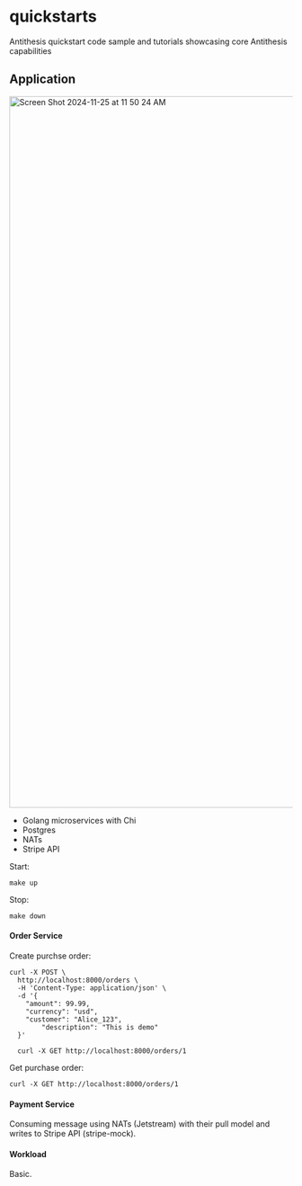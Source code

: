 # quickstarts

Antithesis quickstart code sample and tutorials showcasing core Antithesis capabilities

## Application 

<img width="1266" alt="Screen Shot 2024-11-25 at 11 50 24 AM" src="https://github.com/user-attachments/assets/6a982f30-8159-4eb1-b5ef-8a25d1bf6e17">

- Golang microservices with Chi
- Postgres 
- NATs
- Stripe API

Start: 

```console
make up
```
Stop: 

```consle
make down 
```

#### Order Service 

Create purchse order: 

```console 
curl -X POST \
  http://localhost:8000/orders \
  -H 'Content-Type: application/json' \
  -d '{
    "amount": 99.99,
    "currency": "usd",
    "customer": "Alice_123",
		"description": "This is demo"
  }'

  curl -X GET http://localhost:8000/orders/1
```

Get purchase order: 

```console 
curl -X GET http://localhost:8000/orders/1
```

#### Payment Service 

Consuming message using NATs (Jetstream) with their pull model and writes to Stripe API (stripe-mock).

#### Workload 

Basic.
